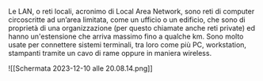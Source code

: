 Le LAN, o reti locali, acronimo di Local Area Network, sono reti di computer circoscritte ad un’area limitata, come un ufficio o un edificio, che sono di proprietà di una organizzazione (per questo chiamate anche reti private) ed hanno un'estensione che arriva massimo fino a qualche km.
Sono molto usate per connettere sistemi terminali, tra loro come più PC, workstation, stampanti tramite un cavo di rame oppure in maniera wireless.

![[Schermata 2023-12-10 alle 20.08.14.png]]
